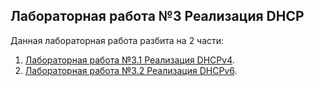 ## Лабораторная работа №3 Реализация DHCP

Данная лабораторная работа разбита на 2 части:

1. [Лабораторная работа №3.1 Реализация DHCPv4](Lab3.1/).
2. [Лабораторная работа №3.2 Реализация DHCPv6](Lab3.2/).
